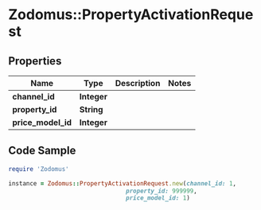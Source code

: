 # Zodomus::PropertyActivationRequest

## Properties

Name | Type | Description | Notes
------------ | ------------- | ------------- | -------------
**channel_id** | **Integer** |  | 
**property_id** | **String** |  | 
**price_model_id** | **Integer** |  | 

## Code Sample

```ruby
require 'Zodomus'

instance = Zodomus::PropertyActivationRequest.new(channel_id: 1,
                                 property_id: 999999,
                                 price_model_id: 1)
```


